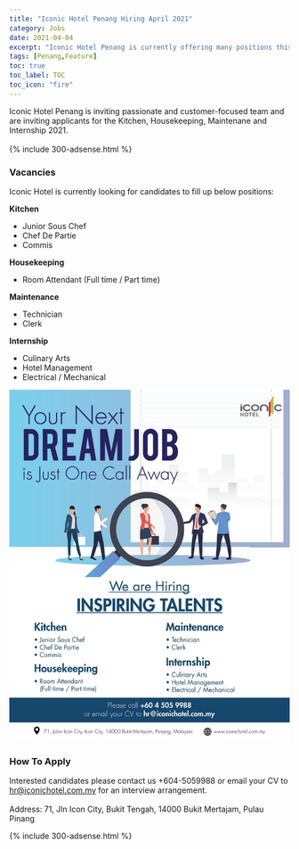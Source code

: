 ```yaml
---
title: "Iconic Hotel Penang Hiring April 2021" 
category: Jobs 
date: 2021-04-04
excerpt: "Iconic Hotel Penang is currently offering many positions this year 2021 for Maintenance, Kitchen, F&B and Sales & Marketing" 
tags: [Penang,Feature] 
toc: true 
toc_label: TOC 
toc_icon: "fire" 
--- 
```


Iconic Hotel Penang is inviting passionate and customer-focused team and are inviting applicants for the Kitchen, Housekeeping, Maintenane and Internship 2021.<br/><br/>
{% include 300-adsense.html %}

### Vacancies
Iconic Hotel is currently looking for candidates to fill up below positions:

**Kitchen**
- Junior Sous Chef
- Chef De Partie
- Commis

**Housekeeping**
- Room Attendant (Full time / Part time)

**Maintenance**
- Technician
- Clerk

**Internship**
- Culinary Arts
- Hotel Management
- Electrical / Mechanical

![Iconic Hotel Penang Jobs Vacancy 2021!](/assets/images/2021-04/iconic-hotel-penang-hiring-apr-2021.jpg "Iconic Hotel Penang Jobs Vacancy 2021")

### How To Apply
Interested candidates please contact us +604-5059988 or email your CV to
hr@iconichotel.com.my for an interview arrangement.
<br/><br/>
Address: 71, Jln Icon City, Bukit Tengah, 14000 Bukit Mertajam, Pulau Pinang

{% include 300-adsense.html %} 